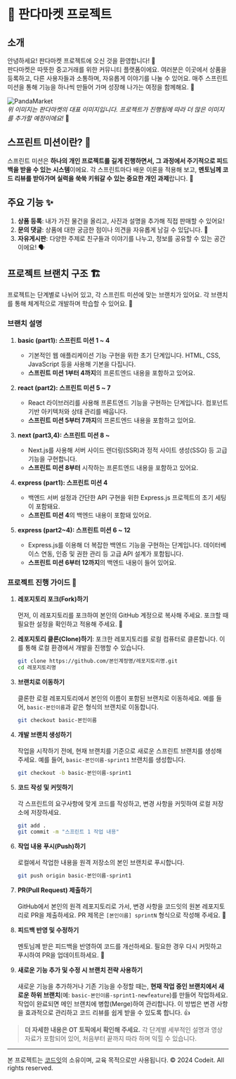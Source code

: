 # 🐼 판다마켓 프로젝트

## 소개

안녕하세요! 판다마켓 프로젝트에 오신 것을 환영합니다! 🥳  
판다마켓은 따뜻한 중고거래를 위한 커뮤니티 플랫폼이에요. 여러분은 이곳에서 상품을 등록하고, 다른 사용자들과 소통하며, 자유롭게 이야기를 나눌 수 있어요. 매주 스프린트 미션을 통해 기능을 하나씩 만들어 가며 성장해 나가는 여정을 함께해요. 🚀

![PandaMarket](https://github.com/user-attachments/assets/3784b99f-73c9-4349-a9a9-92b2a7563574)  
_위 이미지는 판다마켓의 대표 이미지입니다. 프로젝트가 진행됨에 따라 더 많은 이미지를 추가할 예정이에요!_ 📸

## 스프린트 미션이란? 🤔

스프린트 미션은 **하나의 개인 프로젝트를 길게 진행하면서, 그 과정에서 주기적으로 피드백을 받을 수 있는 시스템**이에요. 각 스프린트마다 배운 이론을 적용해 보고, **멘토님께 코드 리뷰를 받아가며 실력을 쑥쑥 키워갈 수 있는 중요한 개인 과제**랍니다. 💪

## 주요 기능 ✨

1. **상품 등록**: 내가 가진 물건을 올리고, 사진과 설명을 추가해 직접 판매할 수 있어요!
2. **문의 댓글**: 상품에 대한 궁금한 점이나 의견을 자유롭게 남길 수 있답니다. 📝
3. **자유게시판**: 다양한 주제로 친구들과 이야기를 나누고, 정보를 공유할 수 있는 공간이에요! 🗣️

## 프로젝트 브랜치 구조 🏗️

프로젝트는 단계별로 나뉘어 있고, 각 스프린트 미션에 맞는 브랜치가 있어요. 각 브랜치를 통해 체계적으로 개발하며 학습할 수 있어요. 🎯

### 브랜치 설명

1. **basic (part1): 스프린트 미션 1 ~ 4**

   - 기본적인 웹 애플리케이션 기능 구현을 위한 초기 단계입니다. HTML, CSS, JavaScript 등을 사용해 기본을 다집니다.
   - **스프린트 미션 1부터 4까지**의 프론트엔드 내용을 포함하고 있어요.

2. **react (part2): 스프린트 미션 5 ~ 7**

   - React 라이브러리를 사용해 프론트엔드 기능을 구현하는 단계입니다. 컴포넌트 기반 아키텍처와 상태 관리를 배웁니다.
   - **스프린트 미션 5부터 7까지**의 프론트엔드 내용을 포함하고 있어요.

3. **next (part3,4): 스프린트 미션 8 ~**

   - Next.js를 사용해 서버 사이드 렌더링(SSR)과 정적 사이트 생성(SSG) 등 고급 기능을 구현합니다.
   - **스프린트 미션 8부터** 시작하는 프론트엔드 내용을 포함하고 있어요.

4. **express (part1): 스프린트 미션 4**

   - 백엔드 서버 설정과 간단한 API 구현을 위한 Express.js 프로젝트의 초기 세팅이 포함돼요.
   - **스프린트 미션 4**의 백엔드 내용이 포함돼 있어요.

5. **express (part2~4): 스프린트 미션 6 ~ 12**
   - Express.js를 이용해 더 복잡한 백엔드 기능을 구현하는 단계입니다. 데이터베이스 연동, 인증 및 권한 관리 등 고급 API 설계가 포함됩니다.
   - **스프린트 미션 6부터 12까지**의 백엔드 내용이 들어 있어요.

### 프로젝트 진행 가이드 🚀

1. **레포지토리 포크(Fork)하기**
   <br/><br/>먼저, 이 레포지토리를 포크하여 본인의 GitHub 계정으로 복사해 주세요. 포크할 때 필요한 설정을 확인하고 적용해 주세요. 📂

2. **레포지토리 클론(Clone)하기**: 포크한 레포지토리를 로컬 컴퓨터로 클론합니다. 이를 통해 로컬 환경에서 개발을 진행할 수 있습니다.

   ```bash
   git clone https://github.com/본인계정명/레포지토리명.git
   cd 레포지토리명
   ```

3. **브랜치로 이동하기**
   <br/><br/> 클론한 로컬 레포지토리에서 본인의 이름이 포함된 브랜치로 이동하세요. 예를 들어, `basic-본인이름`과 같은 형식의 브랜치로 이동합니다.

   ```bash
   git checkout basic-본인이름
   ```

4. **개발 브랜치 생성하기**
   <br/><br/> 작업을 시작하기 전에, 현재 브랜치를 기준으로 새로운 스프린트 브랜치를 생성해 주세요. 예를 들어, `basic-본인이름-sprint1` 브랜치를 생성합니다.

   ```bash
   git checkout -b basic-본인이름-sprint1
   ```

5. **코드 작성 및 커밋하기**
   <br/><br/> 각 스프린트의 요구사항에 맞게 코드를 작성하고, 변경 사항을 커밋하여 로컬 저장소에 저장하세요.

   ```bash
   git add .
   git commit -m "스프린트 1 작업 내용"
   ```

6. **작업 내용 푸시(Push)하기**
   <br/><br/> 로컬에서 작업한 내용을 원격 저장소의 본인 브랜치로 푸시합니다.

   ```bash
   git push origin basic-본인이름-sprint1
   ```

7. **PR(Pull Request) 제출하기**
   <br/><br/> GitHub에서 본인의 원격 레포지토리로 가서, 변경 사항을 코드잇의 원본 레포지토리로 PR을 제출하세요. PR 제목은 `[본인이름] sprintN` 형식으로 작성해 주세요. 📮

8. **피드백 반영 및 수정하기**
   <br/><br/>멘토님께 받은 피드백을 반영하여 코드를 개선하세요. 필요한 경우 다시 커밋하고 푸시하여 PR을 업데이트하세요. 🔄

9. **새로운 기능 추가 및 수정 시 브랜치 전략 사용하기**
   <br/><br/>
   새로운 기능을 추가하거나 기존 기능을 수정할 때는, **현재 작업 중인 브랜치에서 새로운 하위 브랜치**(예: `basic-본인이름-sprint1-newfeature`)를 만들어 작업하세요. 작업이 완료되면 메인 브랜치에 병합(Merge)하여 관리합니다. 이 방법은 변경 사항을 효과적으로 관리하고 코드 리뷰를 쉽게 받을 수 있도록 합니다. 👍

> **더 자세한 내용은 OT 토픽에서 확인해 주세요.** 각 단계별 세부적인 설명과 영상 자료가 포함되어 있어, 처음부터 끝까지 따라 하며 익힐 수 있습니다.

---

본 프로젝트는 [코드잇](https://www.codeit.kr)의 소유이며, 교육 목적으로만 사용됩니다. © 2024 Codeit. All rights reserved.
